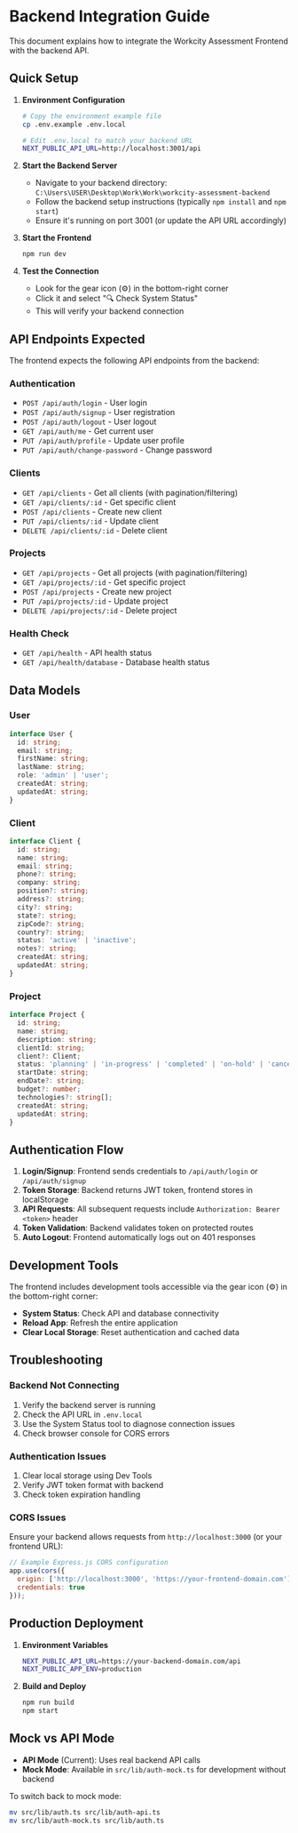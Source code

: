 # Backend Integration Guide

This document explains how to integrate the Workcity Assessment Frontend with the backend API.

## Quick Setup

1. **Environment Configuration**
   ```bash
   # Copy the environment example file
   cp .env.example .env.local
   
   # Edit .env.local to match your backend URL
   NEXT_PUBLIC_API_URL=http://localhost:3001/api
   ```

2. **Start the Backend Server**
   - Navigate to your backend directory: `C:\Users\USER\Desktop\Work\Work\workcity-assessment-backend`
   - Follow the backend setup instructions (typically `npm install` and `npm start`)
   - Ensure it's running on port 3001 (or update the API URL accordingly)

3. **Start the Frontend**
   ```bash
   npm run dev
   ```

4. **Test the Connection**
   - Look for the gear icon (⚙️) in the bottom-right corner
   - Click it and select "🔍 Check System Status"
   - This will verify your backend connection

## API Endpoints Expected

The frontend expects the following API endpoints from the backend:

### Authentication
- `POST /api/auth/login` - User login
- `POST /api/auth/signup` - User registration
- `POST /api/auth/logout` - User logout
- `GET /api/auth/me` - Get current user
- `PUT /api/auth/profile` - Update user profile
- `PUT /api/auth/change-password` - Change password

### Clients
- `GET /api/clients` - Get all clients (with pagination/filtering)
- `GET /api/clients/:id` - Get specific client
- `POST /api/clients` - Create new client
- `PUT /api/clients/:id` - Update client
- `DELETE /api/clients/:id` - Delete client

### Projects
- `GET /api/projects` - Get all projects (with pagination/filtering)
- `GET /api/projects/:id` - Get specific project
- `POST /api/projects` - Create new project
- `PUT /api/projects/:id` - Update project
- `DELETE /api/projects/:id` - Delete project

### Health Check
- `GET /api/health` - API health status
- `GET /api/health/database` - Database health status

## Data Models

### User
```typescript
interface User {
  id: string;
  email: string;
  firstName: string;
  lastName: string;
  role: 'admin' | 'user';
  createdAt: string;
  updatedAt: string;
}
```

### Client
```typescript
interface Client {
  id: string;
  name: string;
  email: string;
  phone?: string;
  company: string;
  position?: string;
  address?: string;
  city?: string;
  state?: string;
  zipCode?: string;
  country?: string;
  status: 'active' | 'inactive';
  notes?: string;
  createdAt: string;
  updatedAt: string;
}
```

### Project
```typescript
interface Project {
  id: string;
  name: string;
  description: string;
  clientId: string;
  client?: Client;
  status: 'planning' | 'in-progress' | 'completed' | 'on-hold' | 'cancelled';
  startDate: string;
  endDate?: string;
  budget?: number;
  technologies?: string[];
  createdAt: string;
  updatedAt: string;
}
```

## Authentication Flow

1. **Login/Signup**: Frontend sends credentials to `/api/auth/login` or `/api/auth/signup`
2. **Token Storage**: Backend returns JWT token, frontend stores in localStorage
3. **API Requests**: All subsequent requests include `Authorization: Bearer <token>` header
4. **Token Validation**: Backend validates token on protected routes
5. **Auto Logout**: Frontend automatically logs out on 401 responses

## Development Tools

The frontend includes development tools accessible via the gear icon (⚙️) in the bottom-right corner:

- **System Status**: Check API and database connectivity
- **Reload App**: Refresh the entire application
- **Clear Local Storage**: Reset authentication and cached data

## Troubleshooting

### Backend Not Connecting
1. Verify the backend server is running
2. Check the API URL in `.env.local`
3. Use the System Status tool to diagnose connection issues
4. Check browser console for CORS errors

### Authentication Issues
1. Clear local storage using Dev Tools
2. Verify JWT token format with backend
3. Check token expiration handling

### CORS Issues
Ensure your backend allows requests from `http://localhost:3000` (or your frontend URL):

```javascript
// Example Express.js CORS configuration
app.use(cors({
  origin: ['http://localhost:3000', 'https://your-frontend-domain.com'],
  credentials: true
}));
```

## Production Deployment

1. **Environment Variables**
   ```bash
   NEXT_PUBLIC_API_URL=https://your-backend-domain.com/api
   NEXT_PUBLIC_APP_ENV=production
   ```

2. **Build and Deploy**
   ```bash
   npm run build
   npm start
   ```

## Mock vs API Mode

- **API Mode** (Current): Uses real backend API calls
- **Mock Mode**: Available in `src/lib/auth-mock.ts` for development without backend

To switch back to mock mode:
```bash
mv src/lib/auth.ts src/lib/auth-api.ts
mv src/lib/auth-mock.ts src/lib/auth.ts
```
